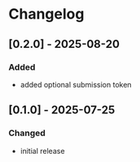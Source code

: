 # Changelog

## [0.2.0] - 2025-08-20

### Added

- added optional submission token

## [0.1.0] - 2025-07-25

### Changed

- initial release
